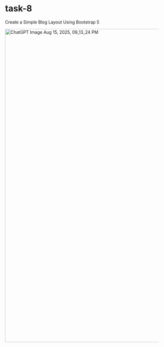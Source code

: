 # task-8
Create a Simple Blog Layout Using Bootstrap 5

<img width="1536" height="1024" alt="ChatGPT Image Aug 15, 2025, 09_13_24 PM" src="https://github.com/user-attachments/assets/8b93515f-80c4-4e26-9422-d43ceed080e7" />
